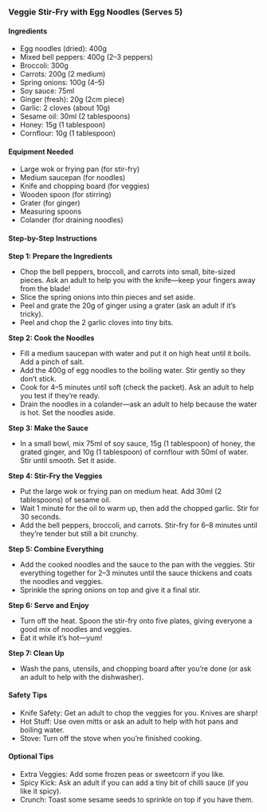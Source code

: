 ### Veggie Stir-Fry with Egg Noodles (Serves 5)

#### Ingredients
- Egg noodles (dried): 400g
- Mixed bell peppers: 400g (2–3 peppers)
- Broccoli: 300g
- Carrots: 200g (2 medium)
- Spring onions: 100g (4–5)
- Soy sauce: 75ml
- Ginger (fresh): 20g (2cm piece)
- Garlic: 2 cloves (about 10g)
- Sesame oil: 30ml (2 tablespoons)
- Honey: 15g (1 tablespoon)
- Cornflour: 10g (1 tablespoon)

#### Equipment Needed
- Large wok or frying pan (for stir-fry)
- Medium saucepan (for noodles)
- Knife and chopping board (for veggies)
- Wooden spoon (for stirring)
- Grater (for ginger)
- Measuring spoons
- Colander (for draining noodles)

#### Step-by-Step Instructions

**Step 1: Prepare the Ingredients**  
- Chop the bell peppers, broccoli, and carrots into small, bite-sized pieces. Ask an adult to help you with the knife—keep your fingers away from the blade!  
- Slice the spring onions into thin pieces and set aside.  
- Peel and grate the 20g of ginger using a grater (ask an adult if it’s tricky).  
- Peel and chop the 2 garlic cloves into tiny bits.  

**Step 2: Cook the Noodles**  
- Fill a medium saucepan with water and put it on high heat until it boils. Add a pinch of salt.  
- Add the 400g of egg noodles to the boiling water. Stir gently so they don’t stick.  
- Cook for 4–5 minutes until soft (check the packet). Ask an adult to help you test if they’re ready.  
- Drain the noodles in a colander—ask an adult to help because the water is hot. Set the noodles aside.  

**Step 3: Make the Sauce**  
- In a small bowl, mix 75ml of soy sauce, 15g (1 tablespoon) of honey, the grated ginger, and 10g (1 tablespoon) of cornflour with 50ml of water. Stir until smooth. Set it aside.  

**Step 4: Stir-Fry the Veggies**  
- Put the large wok or frying pan on medium heat. Add 30ml (2 tablespoons) of sesame oil.  
- Wait 1 minute for the oil to warm up, then add the chopped garlic. Stir for 30 seconds.  
- Add the bell peppers, broccoli, and carrots. Stir-fry for 6–8 minutes until they’re tender but still a bit crunchy.  

**Step 5: Combine Everything**  
- Add the cooked noodles and the sauce to the pan with the veggies. Stir everything together for 2–3 minutes until the sauce thickens and coats the noodles and veggies.  
- Sprinkle the spring onions on top and give it a final stir.  

**Step 6: Serve and Enjoy**  
- Turn off the heat. Spoon the stir-fry onto five plates, giving everyone a good mix of noodles and veggies.  
- Eat it while it’s hot—yum!  

**Step 7: Clean Up**  
- Wash the pans, utensils, and chopping board after you’re done (or ask an adult to help with the dishwasher).  

#### Safety Tips
- Knife Safety: Get an adult to chop the veggies for you. Knives are sharp!  
- Hot Stuff: Use oven mitts or ask an adult to help with hot pans and boiling water.  
- Stove: Turn off the stove when you’re finished cooking.  

#### Optional Tips
- Extra Veggies: Add some frozen peas or sweetcorn if you like.  
- Spicy Kick: Ask an adult if you can add a tiny bit of chilli sauce (if you like it spicy).  
- Crunch: Toast some sesame seeds to sprinkle on top if you have them.  
